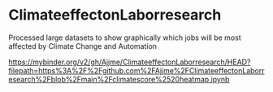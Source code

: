 # ClimateeffectonLaborresearch
Processed large datasets to show graphically which jobs will be most affected by Climate Change and Automation

https://mybinder.org/v2/gh/Ajjme/ClimateeffectonLaborresearch/HEAD?filepath=https%3A%2F%2Fgithub.com%2FAjjme%2FClimateeffectonLaborresearch%2Fblob%2Fmain%2Fclimatescore%2520heatmap.ipynb
